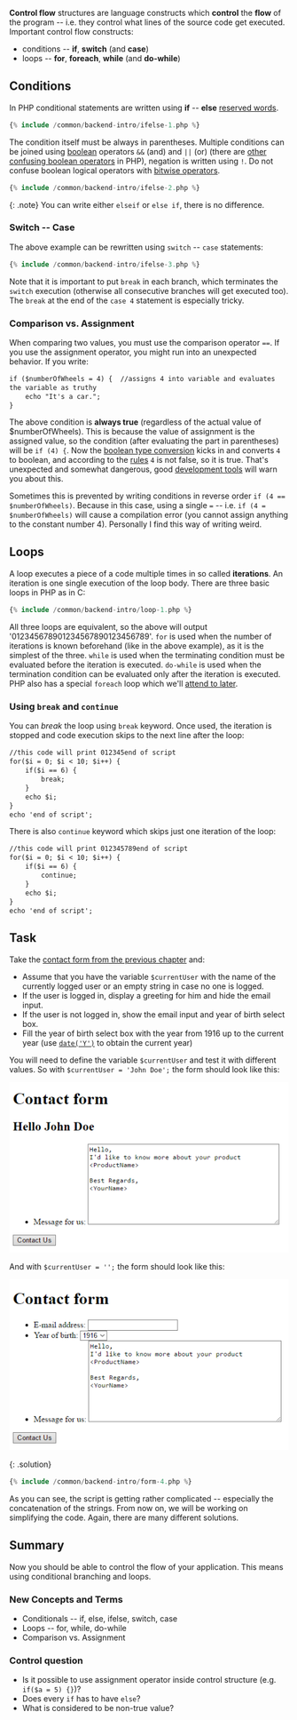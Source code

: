 
**Control flow** structures are language constructs which **control** the
**flow** of the program -- i.e. they control what lines of the source
code get executed. Important control flow constructs:

- conditions -- **if**, **switch** (and **case**)
- loops -- **for**, **foreach**, **while** (and **do-while**)

## Conditions
In PHP conditional statements are written using **if** -- **else**
[reserved words](/articles/programming/#keywords).

~~~ php
{% include /common/backend-intro/ifelse-1.php %}
~~~

The condition itself must be always in parentheses. Multiple conditions
can be joined using [boolean](/articles/programming/#type-system) operators `&&` (and)
and `||` (or) (there are [other confusing boolean operators](http://php.net/manual/en/language.operators.logical.php) in PHP), negation is
written using `!`. Do not confuse boolean logical operators with [bitwise operators](http://php.net/manual/en/language.operators.bitwise.php).

~~~ php
{% include /common/backend-intro/ifelse-2.php %}
~~~

{: .note}
You can write either `elseif` or `else if`, there is no difference.

### Switch -- Case
The above example can be rewritten using `switch` -- `case` statements:

~~~ php
{% include /common/backend-intro/ifelse-3.php %}
~~~

Note that it is important to put `break` in each branch, which terminates the
`switch` execution (otherwise all consecutive branches will get executed too).
The `break` at the end of the `case 4` statement is especially tricky.

### Comparison vs. Assignment
When comparing two values, you must use the comparison operator `==`.
If you use the assignment operator, you might run into an unexpected behavior.
If you write:

~~~ php?start_inline=1
if ($numberOfWheels = 4) {  //assigns 4 into variable and evaluates the variable as truthy
    echo "It's a car.";
}
~~~

The above condition is **always true** (regardless of the actual value of $numberOfWheels).
This is because the value of assignment is the assigned value, so the condition
(after evaluating the part in parentheses) will be `if (4) {`. Now
the [boolean type conversion](../#boolean-conversions)
kicks in and converts `4` to boolean, and according to
the [rules](../#boolean-conversions) `4` is not false, so it is true.
That's unexpected and somewhat dangerous, good [development tools](/course/not-a-student/#text-editor-or-ide) will warn you about this.

Sometimes this is prevented by writing conditions in reverse order `if (4 == $numberOfWheels)`. Because in
this case, using a single `=` -- i.e. `if (4 = $numberOfWheels)` will cause a compilation error (you cannot assign
anything to the constant number 4). Personally I find this way of writing weird.

## Loops
A loop executes a piece of a code multiple times in so called **iterations**. An iteration
is one single execution of the loop body. There are three basic loops in PHP as in C:

~~~ php
{% include /common/backend-intro/loop-1.php %}
~~~

All three loops are equivalent, so the above will output '012345678901234567890123456789'.
`for` is used when the number of iterations is known beforehand (like in the above example),
as it is the simplest of the three. `while` is used when the terminating condition must be
evaluated before the iteration is executed. `do-while` is used when the termination condition
can be evaluated only after the iteration is executed. PHP also has a special `foreach` loop
which we'll [attend to later](../array/#traversing-arrays).

### Using `break` and `continue`
You can *break* the loop using `break` keyword. Once used, the iteration is stopped and code execution skips
to the next line after the loop:

~~~ php?start_inline=1
//this code will print 012345end of script
for($i = 0; $i < 10; $i++) {
    if($i == 6) {
        break;
    }
    echo $i;
}
echo 'end of script';
~~~

There is also `continue` keyword which skips just one iteration of the loop:

~~~ php?start_inline=1
//this code will print 012345789end of script
for($i = 0; $i < 10; $i++) {
    if($i == 6) {
        continue;
    }
    echo $i;
}
echo 'end of script';
~~~

## Task
Take the [contact form from the previous chapter](../#task-1----contact-form) and:

- Assume that you have the variable `$currentUser` with the name of the currently logged user or an empty string in case no one is logged.
- If the user is logged in, display a greeting for him and hide the email input.
- If the user is not logged in, show the email input and year of birth select box.
- Fill the year of birth select box with the year from 1916 up to the current year
(use [`date('Y')`](http://php.net/manual/en/function.date.php) to obtain the current year)

You will need to define the variable `$currentUser` and test it with different values. So with `$currentUser = 'John Doe';`
the form should look like this:

![Screenshot -- Introduction page](/common/backend-intro/form-4a.png)

And with `$currentUser = '';` the form should look like this:

![Screenshot -- Introduction page](/common/backend-intro/form-4b.png)

{: .solution}
~~~ php
{% include /common/backend-intro/form-4.php %}
~~~

As you can see, the script is getting rather complicated -- especially the concatenation of
the strings. From now on, we will be working on simplifying the code. Again, there are
many different solutions.

## Summary
Now you should be able to control the flow of your application. This means using conditional
branching and loops.

### New Concepts and Terms
- Conditionals -- if, else, ifelse, switch, case
- Loops -- for, while, do-while
- Comparison vs. Assignment

### Control question
- Is it possible to use assignment operator inside control structure (e.g. `if($a = 5) {}`)?
- Does every `if` has to have `else`?
- What is considered to be non-true value?